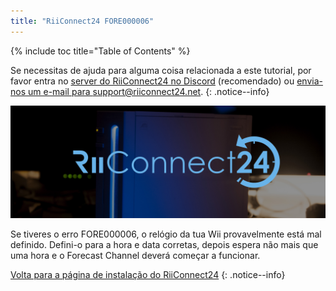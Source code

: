 ```yaml
---
title: "RiiConnect24 FORE000006"
---
```


{% include toc title="Table of Contents" %}

Se necessitas de ajuda para alguma coisa relacionada a este tutorial, por favor entra no [server do RiiConnect24 no Discord](https://discord.gg/rc24) (recomendado) ou [envia-nos um e-mail para support@riiconnect24.net](mailto:support@riiconnect24.net).
{: .notice--info}

![RiiConnect24 Logo](/images/WiiRC24Logo.jpg)

Se tiveres o erro FORE000006, o relógio da tua Wii provavelmente está mal definido. Defini-o para a hora e data corretas, depois espera não mais que uma hora e o Forecast Channel deverá começar a funcionar.

[Volta para a página de instalação do RiiConnect24](riiconnect24)
{: .notice--info}
